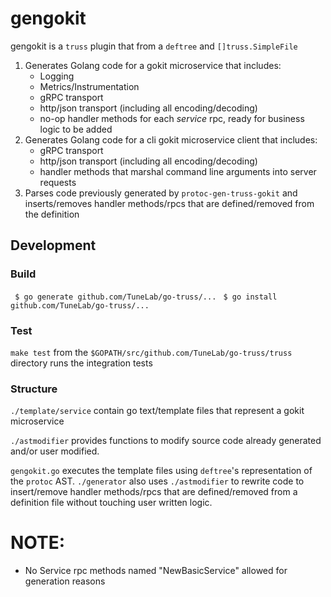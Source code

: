 # gengokit

gengokit is a `truss` plugin that from a `deftree` and `[]truss.SimpleFile`

1. Generates Golang code for a gokit microservice that includes:
	- Logging
	- Metrics/Instrumentation
	- gRPC transport
	- http/json transport (including all encoding/decoding)
	- no-op handler methods for each *service* rpc, ready for business logic to be added
2. Generates Golang code for a cli gokit microservice client that includes:
	- gRPC transport
	- http/json transport (including all encoding/decoding)
	- handler methods that marshal command line arguments into server requests
3. Parses code previously generated by `protoc-gen-truss-gokit` and inserts/removes handler methods/rpcs that are defined/removed from the definition

## Development

### Build

` $ go generate github.com/TuneLab/go-truss/...`
` $ go install github.com/TuneLab/go-truss/...`

### Test

`make test` from the `$GOPATH/src/github.com/TuneLab/go-truss/truss` directory runs the integration tests


### Structure

`./template/service` contain go text/template files that represent a gokit microservice

`./astmodifier` provides functions to modify source code already generated and/or user modified. 

`gengokit.go` executes the template files using `deftree`'s representation of the `protoc` AST. `./generator` also uses `./astmodifier` to rewrite code to insert/remove handler methods/rpcs that are defined/removed from a definition file without touching user written logic.


# NOTE:
- No Service rpc methods named "NewBasicService" allowed for generation reasons 


